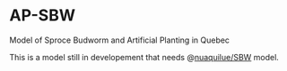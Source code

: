 # AP-SBW
Model of Sproce Budworm and Artificial Planting in Quebec

This is a model still in developement that needs @[nuaquilue/SBW](https://github.com/nuaquilue/SBW) model.
